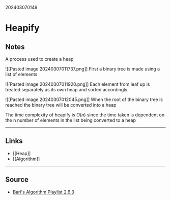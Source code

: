 202403070149
# Heapify

## Notes

A process used to create a heap

![[Pasted image 20240307011737.png]]
First a binary tree is made using a list of elements

![[Pasted image 20240307011920.png]]
Each element from leaf up is treated separately as its own heap and sorted accordingly

![[Pasted image 20240307012045.png]]
When the root of the binary tree is reached the binary tree will be converted into a heap

The time complexity of heapify is $O(n)$ since the time taken is dependent on the n number of elements in the list being converted to a heap

---
## Links

- [[Heap]]
- [[Algorithm]]

---

## Source

- [Bari's Algorithm Playlist 2.6.3](https://youtu.be/HqPJF2L5h9U?si=03rUBdf8QtbbDSZ4)
